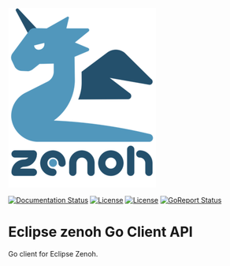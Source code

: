 ![zenoh banner](./zenoh-dragon.png)

[![Documentation Status](https://readthedocs.org/projects/zenoh-go/badge/?version=latest)](https://zenoh-go.readthedocs.io/en/latest/?badge=latest)
[![License](https://img.shields.io/badge/License-EPL%202.0-blue)](https://choosealicense.com/licenses/epl-2.0/)
[![License](https://img.shields.io/badge/License-Apache%202.0-blue.svg)](https://opensource.org/licenses/Apache-2.0)
[![GoReport Status](https://goreportcard.com/badge/github.com/atolab/zenoh-go)](https://goreportcard.com/report/github.com/atolab/zenoh-go)

# Eclipse zenoh Go Client API
Go client for Eclipse Zenoh.
